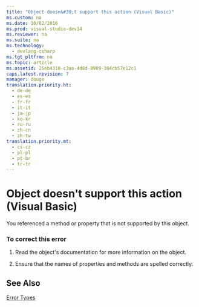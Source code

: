 ```yaml
---
title: "Object doesn&#39;t support this action (Visual Basic)"
ms.custom: na
ms.date: 10/02/2016
ms.prod: visual-studio-dev14
ms.reviewer: na
ms.suite: na
ms.technology: 
  - devlang-csharp
ms.tgt_pltfrm: na
ms.topic: article
ms.assetid: 25eb4310-c3aa-4d8d-8989-304cb57e12c1
caps.latest.revision: 7
manager: douge
translation.priority.ht: 
  - de-de
  - es-es
  - fr-fr
  - it-it
  - ja-jp
  - ko-kr
  - ru-ru
  - zh-cn
  - zh-tw
translation.priority.mt: 
  - cs-cz
  - pl-pl
  - pt-br
  - tr-tr
---
```

# Object doesn&#39;t support this action (Visual Basic)
You referenced a method or property that is not supported by this object.  
  
### To correct this error  
  
1.  Read the object's documentation for more information on the object.  
  
2.  Ensure that the names of properties and methods are spelled correctly.  
  
## See Also  
 [Error Types](../Topic/Error%20Types%20\(Visual%20Basic\).md)